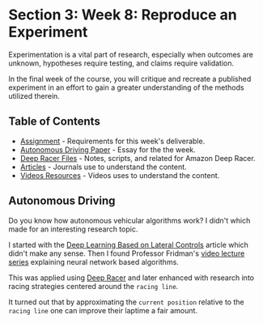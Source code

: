 # Section 3: Week 8: Reproduce an Experiment

Experimentation is a vital part of research, especially when outcomes are unknown, hypotheses require testing, and claims require validation. 

In the final week of the course, you will critique and recreate a published experiment in an effort to gain a greater understanding of the methods utilized therein.

## Table of Contents

- [Assignment](Assignment.md) - Requirements for this week's deliverable.
- [Autonomous Driving Paper](Week8_AutoDriver.docx) - Essay for the the week.
- [Deep Racer Files](DeepRacer) - Notes, scripts, and related for Amazon Deep Racer.
- [Articles](Readings) - Journals use to understand the content.
- [Videos Resources](Videos) - Videos uses to understand the content.

## Autonomous Driving

Do you know how autonomous vehicular algorithms work? I didn't which made for an interesting research topic.

I started with the [Deep Learning Based on Lateral Controls](Readings/Reinforcement_Learning_Deep_Learning_Based_Lateral_Control_for_Autonmous_Driving.pdf) article which didn't make any sense. Then I found Professor Fridman's [video lecture series](Videos) explaining neural network based algorithms.

This was applied using [Deep Racer](DeepRacer) and later enhanced with research into racing strategies centered around the `racing line`.

It turned out that by approximating the `current position` relative to the `racing line` one can improve their laptime a fair amount.
